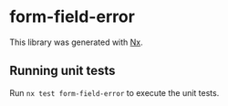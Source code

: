 # form-field-error

This library was generated with [Nx](https://nx.dev).

## Running unit tests

Run `nx test form-field-error` to execute the unit tests.
